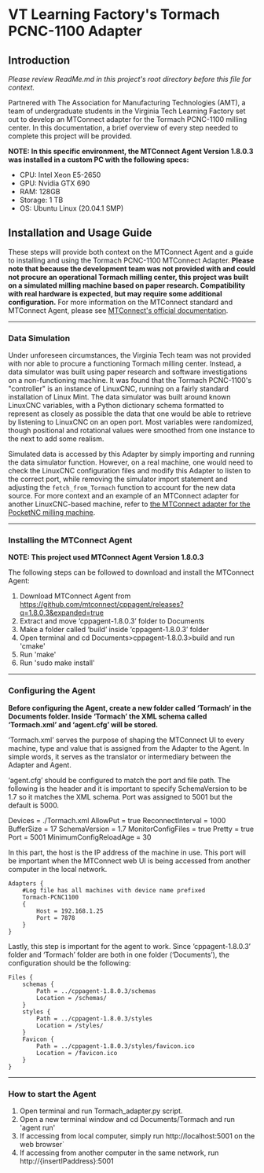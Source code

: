 # VT Learning Factory's Tormach PCNC-1100 Adapter

  
## Introduction

*Please review ReadMe.md in this project's root directory before this file for context.*

Partnered with The Association for Manufacturing Technologies (AMT), a team of undergraduate students in the Virginia Tech Learning Factory set out to develop an MTConnect adapter for the Tormach PCNC-1100 milling center. In this documentation, a brief overview of every step needed to complete this project will be provided.


**NOTE: In this specific environment, the MTConnect Agent Version 1.8.0.3 was installed in a custom PC with the following specs:**
- CPU: Intel Xeon E5-2650
- GPU: Nvidia GTX 690
- RAM: 128GB
- Storage: 1 TB
- OS: Ubuntu Linux (20.04.1 SMP)

  

## Installation and Usage Guide

These steps will provide both context on the MTConnect Agent and a guide to installing and using the Tormach PCNC-1100 MTConnect Adapter. **Please note that because the development team was not provided with and could not procure an operational Tormach milling center, this project was built on a simulated milling machine based on paper research.  Compatibility with real hardware is expected, but may require some additional configuration.** For more information on the MTConnect standard and MTConnect Agent, please see [MTConnect's official documentation](https://www.mtconnect.org/documents).

---
### Data Simulation

Under unforeseen circumstances, the Virginia Tech team was not provided with nor able to procure a functioning Tormach milling center. Instead, a data simulator was built using paper research and software investigations on a non-functioning machine. It was found that the Tormach PCNC-1100's "controller" is an instance of LinuxCNC, running on a fairly standard installation of Linux Mint. The data simulator was built around known LinuxCNC variables, with a Python dictionary schema formatted to represent as closely as possible the data that one would be able to retrieve by listening to LinuxCNC on an open port. Most variables were randomized, though positional and rotational values were smoothed from one instance to the next to add some realism.

Simulated data is accessed by this Adapter by simply importing and running the data simulator function. However, on a real machine, one would need to check the LinuxCNC configuration files and modify this Adapter to listen to the correct port, while removing the simulator import statement and adjusting the `fetch_from_Tormach` function to account for the new data source. For more context and an example of an MTConnect adapter for another LinuxCNC-based machine, refer to [the MTConnect adapter for the PocketNC milling machine](https://github.com/mtconnect/PocketNC_adapter).

---
### Installing the MTConnect Agent

**NOTE: This project used MTConnect Agent Version 1.8.0.3**

  

The following steps can be followed to download and install the MTConnect Agent:

1) Download MTConnect Agent from https://github.com/mtconnect/cppagent/releases?q=1.8.0.3&expanded=true
2) Extract and move ‘cppagent-1.8.0.3’ folder to Documents
3) Make a folder called ‘build’ inside ‘cppagent-1.8.0.3’ folder
4) Open terminal and cd Documents>cppagent-1.8.0.3>build and run 'cmake'
5) Run 'make'
6) Run 'sudo make install'

  

---
### Configuring the Agent

**Before configuring the Agent, create a new folder called ‘Tormach’ in the Documents folder. Inside ‘Tormach’ the XML schema called ‘Tormach.xml’ and ‘agent.cfg’ will be stored.**

  

‘Tormach.xml’ serves the purpose of shaping the MTConnect UI to every machine, type and value that is assigned from the Adapter to the Agent. In simple words, it serves as the translator or intermediary between the Adapter and Agent.
  

‘agent.cfg’ should be configured to match the port and file path. The following is the header and it is important to specify SchemaVersion to be 1.7 so it matches the XML schema. Port was assigned to 5001 but the default is 5000.

  

Devices = ./Tormach.xml
AllowPut = true
ReconnectInterval = 1000
BufferSize = 17
SchemaVersion = 1.7
MonitorConfigFiles = true
Pretty = true
Port = 5001
MinimumConfigReloadAge = 30

  

In this part, the host is the IP address of the machine in use. This port will be important when the MTConnect web UI is being accessed from another computer in the local network.

  

	Adapters {
		#Log file has all machines with device name prefixed
		Tormach-PCNC1100
		{
			Host = 192.168.1.25
			Port = 7878
		}
	}

  

Lastly, this step is important for the agent to work. Since ‘cppagent-1.8.0.3’ folder and ‘Tormach’ folder are both in one folder (‘Documents’), the configuration should be the following:

  

	Files {
		schemas {
			Path = ../cppagent-1.8.0.3/schemas
			Location = /schemas/
		}
		styles {
			Path = ../cppagent-1.8.0.3/styles
			Location = /styles/
		}
		Favicon {
			Path = ../cppagent-1.8.0.3/styles/favicon.ico
            Location = /favicon.ico
        }
	}



---
### How to start the Agent

1) Open terminal and run Tormach_adapter.py script.
2) Open a new terminal window and cd Documents/Tormach and run 'agent run'
3) If accessing from local computer, simply run http://localhost:5001 on the web browser`
4) If accessing from another computer in the same network, run http://{insertIPaddress}:5001
